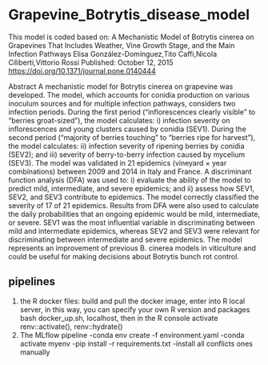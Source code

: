 # Grapevine_Botrytis_disease_model
This model is coded based on:
A Mechanistic Model of Botrytis cinerea on Grapevines That Includes Weather, Vine Growth Stage, and the Main Infection Pathways
Elisa González-Domínguez,Tito Caffi,Nicola Ciliberti,Vittorio Rossi 
Published: October 12, 2015
https://doi.org/10.1371/journal.pone.0140444

Abstract
A mechanistic model for Botrytis cinerea on grapevine was developed. The model, which accounts for conidia production on various inoculum sources and for multiple infection pathways, considers two infection periods. During the first period (“inflorescences clearly visible” to “berries groat-sized”), the model calculates: i) infection severity on inflorescences and young clusters caused by conidia (SEV1). During the second period (“majority of berries touching” to “berries ripe for harvest”), the model calculates: ii) infection severity of ripening berries by conidia (SEV2); and iii) severity of berry-to-berry infection caused by mycelium (SEV3). The model was validated in 21 epidemics (vineyard × year combinations) between 2009 and 2014 in Italy and France. A discriminant function analysis (DFA) was used to: i) evaluate the ability of the model to predict mild, intermediate, and severe epidemics; and ii) assess how SEV1, SEV2, and SEV3 contribute to epidemics. The model correctly classified the severity of 17 of 21 epidemics. Results from DFA were also used to calculate the daily probabilities that an ongoing epidemic would be mild, intermediate, or severe. SEV1 was the most influential variable in discriminating between mild and intermediate epidemics, whereas SEV2 and SEV3 were relevant for discriminating between intermediate and severe epidemics. The model represents an improvement of previous B. cinerea models in viticulture and could be useful for making decisions about Botrytis bunch rot control.

## pipelines
1. the R docker files:
   build and pull the docker image, enter into R local server, in this way, you can specify your own R version and packages
   bash docker_up.sh, localhost, then in the R console activate renv::activate(), renv::hydrate()
2. The MLflow pipeline
   -conda env create -f environment.yaml
   -conda activate myenv
   -pip install -r requirements.txt
   -install all conflicts ones manually

   

   
